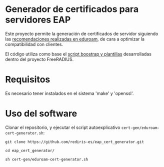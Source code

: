 # Generador de certificados para servidores EAP

Este proyecto permite la generación de certificados de servidor siguiendo las [recomendaciones realizadas en eduroam](https://wiki.geant.org/display/H2eduroam/EAP+Server+Certificate+considerations), de cara a optimizar la compatibilidad con clientes.

El código utiliza como base el [script boostrap y plantillas](https://github.com/FreeRADIUS/freeradius-server/tree/master/raddb/certs) desarrolladas dentro del proyecto FreeRADIUS.

# Requisitos

Es necesario tener instalados en el sistema 'make' y 'openssl'.

# Uso del software

Clonar el repositorio, y ejecutar el script autoexplicativo `cert-gen/eduroam-cert-generator.sh`:

```
git clone https://github.com/rediris-es/eap_cert_generator.git

cd eap_cert_generator/

sh cert-gen/eduroam-cert-generator.sh

```


